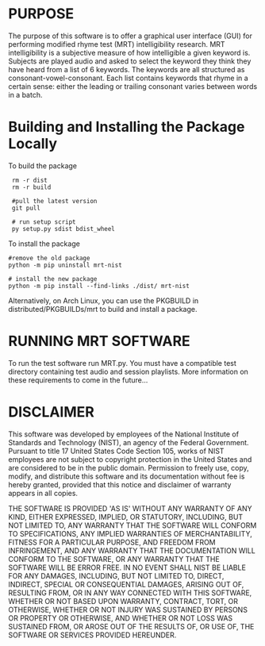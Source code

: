 # PURPOSE

The purpose of this software is to offer a graphical user interface (GUI) for performing modified rhyme test (MRT) intelligibility research. MRT intelligibility is a subjective measure of how intelligible a given keyword is. Subjects are played audio and asked to select the keyword they think they have heard from a list of 6 keywords. The keywords are all structured as consonant-vowel-consonant. Each list contains keywords that rhyme in a certain sense: either the leading or trailing consonant varies between words in a batch.

# Building and Installing the Package Locally

To build the package
```#remove old packages and stuff
 rm -r dist
 rm -r build

 #pull the latest version
 git pull

 # run setup script
 py setup.py sdist bdist_wheel
 ```

 To install the package

 ```
 #remove the old package
 python -m pip uninstall mrt-nist

 # install the new package
 python -m pip install --find-links ./dist/ mrt-nist
 ```

 Alternatively, on Arch Linux, you can use the PKGBUILD in distributed/PKGBUILDs/mrt to build and install a package.

# RUNNING MRT SOFTWARE

To run the test software run MRT.py. You must have a compatible test directory containing test audio and session playlists. More information on these requirements to come in the future...

# DISCLAIMER

This software was developed by employees of the National Institute of Standards and Technology (NIST), an agency of the Federal Government. Pursuant to title 17 United States Code Section 105, works of NIST employees are not subject to copyright protection in the United States and are considered to be in the public domain. Permission to freely use, copy, modify, and distribute this software and its documentation without fee is hereby granted, provided that this notice and disclaimer of warranty appears in all copies.

THE SOFTWARE IS PROVIDED 'AS IS' WITHOUT ANY WARRANTY OF ANY KIND, EITHER EXPRESSED, IMPLIED, OR STATUTORY, INCLUDING, BUT NOT LIMITED TO, ANY WARRANTY THAT THE SOFTWARE WILL CONFORM TO SPECIFICATIONS, ANY IMPLIED WARRANTIES OF MERCHANTABILITY, FITNESS FOR A PARTICULAR PURPOSE, AND FREEDOM FROM INFRINGEMENT, AND ANY WARRANTY THAT THE DOCUMENTATION WILL CONFORM TO THE SOFTWARE, OR ANY WARRANTY THAT THE SOFTWARE WILL BE ERROR FREE. IN NO EVENT SHALL NIST BE LIABLE FOR ANY DAMAGES, INCLUDING, BUT NOT LIMITED TO, DIRECT, INDIRECT, SPECIAL OR CONSEQUENTIAL DAMAGES, ARISING OUT OF, RESULTING FROM, OR IN ANY WAY CONNECTED WITH THIS SOFTWARE, WHETHER OR NOT BASED UPON WARRANTY, CONTRACT, TORT, OR OTHERWISE, WHETHER OR NOT INJURY WAS SUSTAINED BY PERSONS OR PROPERTY OR OTHERWISE, AND WHETHER OR NOT LOSS WAS SUSTAINED FROM, OR AROSE OUT OF THE RESULTS OF, OR USE OF, THE SOFTWARE OR SERVICES PROVIDED HEREUNDER.
